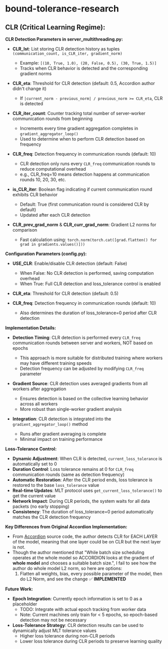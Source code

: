# bound-tolerance-research

## CLR (Critical Learning Regime):

**CLR Detection Parameters in server_multithreading.py:**

- **CLR_lst**: List storing CLR detection history as tuples `(communication_count, is_CLR_iter, gradient_norm)`

  - Example: `[(10, True, 1.0), (20, False, 0.5), (30, True, 1.5)]`
  - Tracks when CLR behavior is detected and the corresponding gradient norms
- **CLR_eta**: Threshold for CLR detection (default: 0.5, Accordion author didn't change it)

  - If `|current_norm - previous_norm| / previous_norm >= CLR_eta`, CLR is detected
- **CLR_iter_count**: Counter tracking total number of server-worker communication rounds from beginning

  - Increments every time gradient aggregation completes in `gradient_aggregator_loop()`
  - Used to determine when to perform CLR detection based on frequency
- **CLR_freq**: Detection frequency in communication rounds (default: 10)

  - CLR detection only runs every `CLR_freq` communication rounds to reduce computational overhead
  - e.g., CLR_freq=10 means detection happens at communication rounds 10, 20, 30, etc.
- **is_CLR_iter**: Boolean flag indicating if current communication round exhibits CLR behavior

  - Default: True (first communication round is considered CLR by default)
  - Updated after each CLR detection
- **CLR_prev_grad_norm** & **CLR_curr_grad_norm**: Gradient L2 norms for comparison

  - Fast calculation using: `torch.norm(torch.cat([grad.flatten() for grad in gradients.values()]))`

**Configuration Parameters (config.py):**

- **USE_CLR**: Enable/disable CLR detection (default: False)

  - When False: No CLR detection is performed, saving computation overhead
  - When True: Full CLR detection and loss_tolerance control is enabled
- **CLR_eta**: Threshold for CLR detection (default: 0.5)
- **CLR_freq**: Detection frequency in communication rounds (default: 10)

  - Also determines the duration of loss_tolerance=0 period after CLR detection

**Implementation Details:**

- **Detection Timing**: CLR detection is performed every `CLR_freq` communication rounds between server and workers, NOT based on epochs

  - This approach is more suitable for distributed training where workers may have different training speeds
  - Detection frequency can be adjusted by modifying `CLR_freq` parameter
- **Gradient Source**: CLR detection uses averaged gradients from all workers after aggregation

  - Ensures detection is based on the collective learning behavior across all workers
  - More robust than single-worker gradient analysis
- **Integration**: CLR detection is integrated into the `gradient_aggregator_loop()` method

  - Runs after gradient averaging is complete
  - Minimal impact on training performance

**Loss-Tolerance Control:**

- **Dynamic Adjustment**: When CLR is detected, `current_loss_tolerance` is automatically set to 0
- **Duration Control**: Loss tolerance remains at 0 for `CLR_freq` communication rounds (same as detection frequency)
- **Automatic Restoration**: After the CLR period ends, loss tolerance is restored to the base `loss_tolerance` value
- **Real-time Updates**: MLT protocol uses `get_current_loss_tolerance()` to get the current value
- **Network Impact**: During CLR periods, the system waits for all data packets (no early stopping)
- **Consistency**: The duration of loss_tolerance=0 period automatically matches the CLR detection frequency

**Key Differences from Original Accordion Implementation:**

- From [Accordion](https://github.com/uw-mad-dash/Accordion/) source code, the author detects CLR for EACH LAYER of the model, meaning that one layer could be on CLR but the next layer is not.
- Though the author mentioned that "While batch size scheduling operates at the whole model so ACCORDION looks at the gradient of **whole model** and chooses a suitable batch size.", I fail to see how the author do whole model L2 norm, so here are options:
  1. Flatten all weights, bias, every possible parameter of the model, then do L2 Norm, and see the change ✅ **IMPLEMENTED**

**Future Work:**

- **Epoch Integration**: Currently epoch information is set to 0 as a placeholder
  - TODO: Integrate with actual epoch tracking from worker data
  - Note: Current machines only train for < 5 epochs, so epoch-based detection may not be necessary
- **Loss-Tolerance Strategy**: CLR detection results can be used to dynamically adjust MLT tolerance values
  - Higher loss tolerance during non-CLR periods
  - Lower loss tolerance during CLR periods to preserve learning quality
